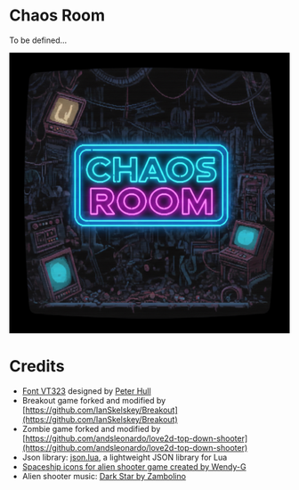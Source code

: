 # Chaos Room
To be defined...

![Chaos Room Splash](assets/screen.jpg)



# Credits
- [Font VT323](https://fonts.google.com/specimen/VT323/) designed by [Peter Hull](https://fonts.google.com/?query=Peter%20Hull)
- Breakout game forked and modified by [https://github.com/IanSkelskey/Breakout](https://github.com/IanSkelskey/Breakout)
- Zombie game forked and modified by [https://github.com/andsleonardo/love2d-top-down-shooter](https://github.com/andsleonardo/love2d-top-down-shooter)
- Json library: [json.lua](https://github.com/rxi/json.lua), a lightweight JSON library for Lua 
- [Spaceship icons for alien shooter game created by Wendy-G](https://www.flaticon.com/free-icons/spaceship) 
- Alien shooter music: [Dark Star by Zambolino](https://www.free-stock-music.com/zambolino-dark-star.html)
